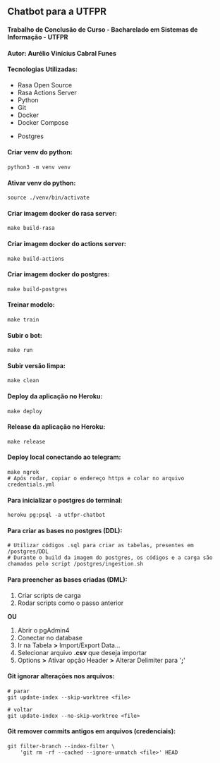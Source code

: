 ## Chatbot para a UTFPR
#### Trabalho de Conclusão de Curso - Bacharelado em Sistemas de Informação - UTFPR
#### Autor:  Aurélio Vinícius Cabral Funes

#### Tecnologias Utilizadas:
- Rasa Open Source
- Rasa Actions Server
- Python
- Git
- Docker
- Docker Compose
<!-- - Heroku -->
- Postgres

#### Criar venv do python:
```shell
python3 -m venv venv
```

#### Ativar venv do python:
```shell
source ./venv/bin/activate
```

#### Criar imagem docker do rasa server:
```shell
make build-rasa
```

#### Criar imagem docker do actions server:
```shell
make build-actions
```

#### Criar imagem docker do postgres:
```shell
make build-postgres
```

#### Treinar modelo:
```shell
make train
```

#### Subir o bot:
```shell
make run
```

#### Subir versão limpa:
```shell
make clean
```

#### Deploy da aplicação no Heroku:
```shell
make deploy
```

#### Release da aplicação no Heroku:
```shell
make release
```

#### Deploy local conectando ao telegram:
```shell
make ngrok
# Após rodar, copiar o endereço https e colar no arquivo credentials.yml
```

#### Para inicializar o postgres do terminal:
```shell
heroku pg:psql -a utfpr-chatbot
```

#### Para criar as bases no postgres (**DDL**):
```shell
# Utilizar códigos .sql para criar as tabelas, presentes em /postgres/DDL 
# Durante o build da imagem do postgres, os códigos e a carga são chamados pelo script /postgres/ingestion.sh
```

#### Para preencher as bases criadas (**DML**):
1. Criar scripts de carga
1. Rodar scripts como o passo anterior

**OU**

1. Abrir o pgAdmin4
1. Conectar no database
1. Ir na Tabela **>** Import/Export Data...
1. Selecionar arquivo **.csv** que deseja importar
1. Options **>** Ativar opção Header **>** Alterar Delimiter para '**;**'

#### Git ignorar alteraçōes nos arquivos:
```shell
# parar
git update-index --skip-worktree <file>

# voltar
git update-index --no-skip-worktree <file>
```

#### Git remover commits antigos em arquivos (credenciais):
```shell
git filter-branch --index-filter \                
    'git rm -rf --cached --ignore-unmatch <file>' HEAD
```
